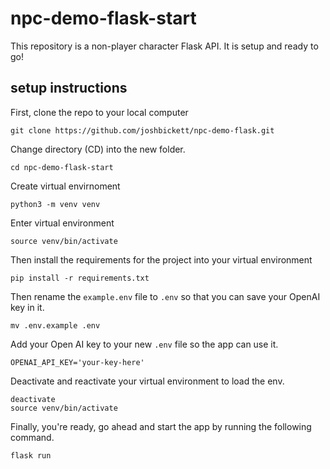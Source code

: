 # npc-demo-flask-start

This repository is a non-player character Flask API. It is setup and ready to go!

## setup instructions

First, clone the repo to your local computer

```
git clone https://github.com/joshbickett/npc-demo-flask.git
```

Change directory (CD) into the new folder.

```
cd npc-demo-flask-start
```

Create virtual envirnoment

```
python3 -m venv venv
```

Enter virtual environment

```
source venv/bin/activate
```

Then install the requirements for the project into your virtual environment

```
pip install -r requirements.txt
```

Then rename the `example.env` file to `.env` so that you can save your OpenAI key in it.

```
mv .env.example .env
```

Add your Open AI key to your new `.env` file so the app can use it.

```
OPENAI_API_KEY='your-key-here'
```

Deactivate and reactivate your virtual environment to load the env.

```
deactivate
source venv/bin/activate
```

Finally, you're ready, go ahead and start the app by running the following command.

```
flask run
```
